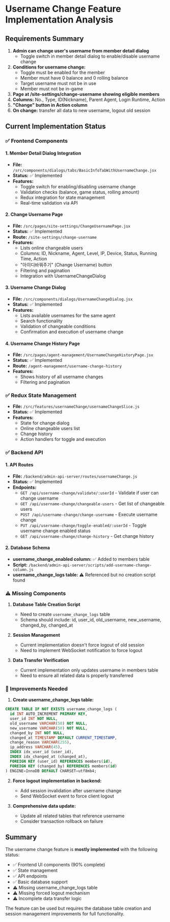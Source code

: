 # Username Change Feature Implementation Analysis

## Requirements Summary
1. **Admin can change user's username from member detail dialog**
   - Toggle switch in member detail dialog to enable/disable username change
2. **Conditions for username change:**
   - Toggle must be enabled for the member
   - Member must have 0 balance and 0 rolling balance
   - Target username must not be in use
   - Member must not be in-game
3. **Page at /site-settings/change-username showing eligible members**
4. **Columns:** No., Type, ID(Nickname), Parent Agent, Login Runtime, Action
5. **"Change" button in Action column**
6. **On change:** transfer all data to new username, logout old session

## Current Implementation Status

### ✅ Frontend Components

#### 1. Member Detail Dialog Integration
- **File:** `/src/components/dialogs/tabs/BasicInfoTabWithUsernameChange.jsx`
- **Status:** ✅ Implemented
- **Features:**
  - Toggle switch for enabling/disabling username change
  - Validation checks (balance, game status, rolling amount)
  - Redux integration for state management
  - Real-time validation via API

#### 2. Change Username Page
- **File:** `/src/pages/site-settings/ChangeUsernamePage.jsx`
- **Status:** ✅ Implemented
- **Route:** `/site-settings/change-username`
- **Features:**
  - Lists online changeable users
  - Columns: ID, Nickname, Agent, Level, IP, Device, Status, Running Time, Action
  - "아이디바꿔주기" (Change Username) button
  - Filtering and pagination
  - Integration with UsernameChangeDialog

#### 3. Username Change Dialog
- **File:** `/src/components/dialogs/UsernameChangeDialog.jsx`
- **Status:** ✅ Implemented
- **Features:**
  - Lists available usernames for the same agent
  - Search functionality
  - Validation of changeable conditions
  - Confirmation and execution of username change

#### 4. Username Change History Page
- **File:** `/src/pages/agent-management/UsernameChangeHistoryPage.jsx`
- **Status:** ✅ Implemented
- **Route:** `/agent-management/username-change-history`
- **Features:**
  - Shows history of all username changes
  - Filtering and pagination

### ✅ Redux State Management
- **File:** `/src/features/usernameChange/usernameChangeSlice.js`
- **Status:** ✅ Implemented
- **Features:**
  - State for change dialog
  - Online changeable users list
  - Change history
  - Action handlers for toggle and execution

### ✅ Backend API

#### 1. API Routes
- **File:** `/backend/admin-api-server/routes/usernameChange.js`
- **Status:** ✅ Implemented
- **Endpoints:**
  - `GET /api/username-change/validate/:userId` - Validate if user can change username
  - `GET /api/username-change/changeable-users` - Get list of changeable users
  - `POST /api/username-change/change-username` - Execute username change
  - `PUT /api/username-change/toggle-enabled/:userId` - Toggle username change enabled status
  - `GET /api/username-change/change-history` - Get change history

#### 2. Database Schema
- **username_change_enabled column:** ✅ Added to members table
- **Script:** `/backend/admin-api-server/scripts/add-username-change-column.js`
- **username_change_logs table:** ⚠️ Referenced but no creation script found

### ⚠️ Missing Components

1. **Database Table Creation Script**
   - Need to create `username_change_logs` table
   - Schema should include: id, user_id, old_username, new_username, changed_by, changed_at

2. **Session Management**
   - Current implementation doesn't force logout of old session
   - Need to implement WebSocket notification to force logout

3. **Data Transfer Verification**
   - Current implementation only updates username in members table
   - Need to ensure all related data is properly transferred

### 🔧 Improvements Needed

1. **Create username_change_logs table:**
```sql
CREATE TABLE IF NOT EXISTS username_change_logs (
  id INT AUTO_INCREMENT PRIMARY KEY,
  user_id INT NOT NULL,
  old_username VARCHAR(50) NOT NULL,
  new_username VARCHAR(50) NOT NULL,
  changed_by INT NOT NULL,
  changed_at TIMESTAMP DEFAULT CURRENT_TIMESTAMP,
  change_reason VARCHAR(255),
  ip_address VARCHAR(45),
  INDEX idx_user_id (user_id),
  INDEX idx_changed_at (changed_at),
  FOREIGN KEY (user_id) REFERENCES members(id),
  FOREIGN KEY (changed_by) REFERENCES members(id)
) ENGINE=InnoDB DEFAULT CHARSET=utf8mb4;
```

2. **Force logout implementation in backend:**
   - Add session invalidation after username change
   - Send WebSocket event to force client logout

3. **Comprehensive data update:**
   - Update all related tables that reference username
   - Consider transaction rollback on failure

## Summary

The username change feature is **mostly implemented** with the following status:
- ✅ Frontend UI components (90% complete)
- ✅ State management 
- ✅ API endpoints
- ✅ Basic database support
- ⚠️ Missing username_change_logs table
- ⚠️ Missing forced logout mechanism
- ⚠️ Incomplete data transfer logic

The feature can be used but requires the database table creation and session management improvements for full functionality.